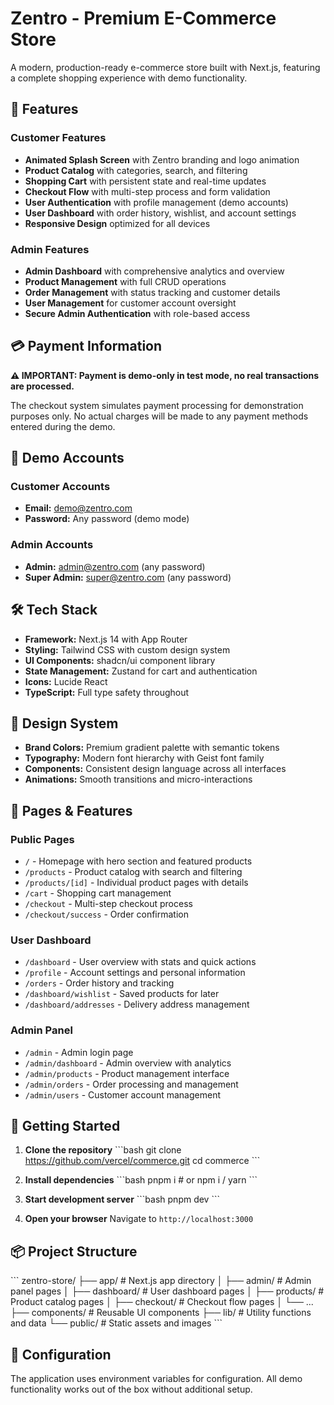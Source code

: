 # Zentro - Premium E-Commerce Store

A modern, production-ready e-commerce store built with Next.js, featuring a complete shopping experience with demo functionality.

## 🚀 Features

### Customer Features
- **Animated Splash Screen** with Zentro branding and logo animation
- **Product Catalog** with categories, search, and filtering
- **Shopping Cart** with persistent state and real-time updates
- **Checkout Flow** with multi-step process and form validation
- **User Authentication** with profile management (demo accounts)
- **User Dashboard** with order history, wishlist, and account settings
- **Responsive Design** optimized for all devices

### Admin Features
- **Admin Dashboard** with comprehensive analytics and overview
- **Product Management** with full CRUD operations
- **Order Management** with status tracking and customer details
- **User Management** for customer account oversight
- **Secure Admin Authentication** with role-based access

## 💳 Payment Information

**⚠️ IMPORTANT: Payment is demo-only in test mode, no real transactions are processed.**

The checkout system simulates payment processing for demonstration purposes only. No actual charges will be made to any payment methods entered during the demo.

## 🔐 Demo Accounts

### Customer Accounts
- **Email:** demo@zentro.com
- **Password:** Any password (demo mode)

### Admin Accounts
- **Admin:** admin@zentro.com (any password)
- **Super Admin:** super@zentro.com (any password)

## 🛠️ Tech Stack

- **Framework:** Next.js 14 with App Router
- **Styling:** Tailwind CSS with custom design system
- **UI Components:** shadcn/ui component library
- **State Management:** Zustand for cart and authentication
- **Icons:** Lucide React
- **TypeScript:** Full type safety throughout

## 🎨 Design System

- **Brand Colors:** Premium gradient palette with semantic tokens
- **Typography:** Modern font hierarchy with Geist font family
- **Components:** Consistent design language across all interfaces
- **Animations:** Smooth transitions and micro-interactions

## 📱 Pages & Features

### Public Pages
- `/` - Homepage with hero section and featured products
- `/products` - Product catalog with search and filtering
- `/products/[id]` - Individual product pages with details
- `/cart` - Shopping cart management
- `/checkout` - Multi-step checkout process
- `/checkout/success` - Order confirmation

### User Dashboard
- `/dashboard` - User overview with stats and quick actions
- `/profile` - Account settings and personal information
- `/orders` - Order history and tracking
- `/dashboard/wishlist` - Saved products for later
- `/dashboard/addresses` - Delivery address management

### Admin Panel
- `/admin` - Admin login page
- `/admin/dashboard` - Admin overview with analytics
- `/admin/products` - Product management interface
- `/admin/orders` - Order processing and management
- `/admin/users` - Customer account management

## 🚀 Getting Started

1. **Clone the repository**
   \`\`\`bash
   git clone https://github.com/vercel/commerce.git
   cd commerce
   \`\`\`

2. **Install dependencies**
   \`\`\`bash
   pnpm i   # or npm i / yarn
   \`\`\`

3. **Start development server**
   \`\`\`bash
   pnpm dev
   \`\`\`

4. **Open your browser**
   Navigate to `http://localhost:3000`

## 📦 Project Structure

\`\`\`
zentro-store/
├── app/                    # Next.js app directory
│   ├── admin/             # Admin panel pages
│   ├── dashboard/         # User dashboard pages
│   ├── products/          # Product catalog pages
│   ├── checkout/          # Checkout flow pages
│   └── ...
├── components/            # Reusable UI components
├── lib/                   # Utility functions and data
└── public/               # Static assets and images
\`\`\`

## 🔧 Configuration

The application uses environment variables for configuration. All demo functionality works out of the box without additional setup.


